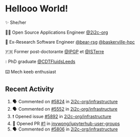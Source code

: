 # Hellooo World!

✨ She/her

👩‍💻 Open Source Applications Engineer [@2i2c-org](https://2i2c.org/)

🐻 Ex-Research Software Engineer [@bear-rsg](https://github.com/bear-rsg) [@baskerville-hpc](https://github.com/baskerville-hpc) 

🇫🇷 Former post-doctorante [@IPGP](https://github.com/IPGP) et [@ISTerre](https://www.isterre.fr/) 

💧 PhD graduate [@CDTFluidsLeeds](https://fluid-dynamics.leeds.ac.uk/) 

⌨️ Mech keeb enthusiast 

## Recent Activity 

<!--START_SECTION:activity-->
1. 🗣 Commented on [#5824](https://github.com/2i2c-org/infrastructure/issues/5824#issuecomment-2804553592) in [2i2c-org/infrastructure](https://github.com/2i2c-org/infrastructure)
2. 🗣 Commented on [#5552](https://github.com/2i2c-org/infrastructure/issues/5552#issuecomment-2804550216) in [2i2c-org/infrastructure](https://github.com/2i2c-org/infrastructure)
3. ❗ Opened issue [#5892](https://github.com/2i2c-org/infrastructure/issues/5892) in [2i2c-org/infrastructure](https://github.com/2i2c-org/infrastructure)
4. 💪 Opened PR [#1](https://github.com/jnywong/jupyterhub-user-groups/pull/1) in [jnywong/jupyterhub-user-groups](https://github.com/jnywong/jupyterhub-user-groups)
5. 🗣 Commented on [#5806](https://github.com/2i2c-org/infrastructure/issues/5806#issuecomment-2775381060) in [2i2c-org/infrastructure](https://github.com/2i2c-org/infrastructure)
<!--END_SECTION:activity-->
